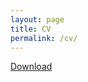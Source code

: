 ```yaml
---
layout: page
title: CV
permalink: /cv/
---
```


[Download](/research/CV_JiamianLiu.pdf)

<!-- {% include embedpdf.html url="/research/CV_Miao_Li20180918.pdf" width=100 height=800 %} -->

<!-- <iframe src="https://drive.google.com/file/d/1HkBMsCK_gXslQIhRw2zP4uludlI4FHkM/view?usp=sharing" style="width:600px; height:500px;" frameborder="0"></iframe> -->

<object data="/research/CV_JiamianLiu.pdf" type="application/pdf" width="1000px" height="1000px"> 
<!-- <embed src="https://drive.google.com/file/d/1HkBMsCK_gXslQIhRw2zP4uludlI4FHkM/view?usp=sharing" width="500" height="375"> -->
</object> 

